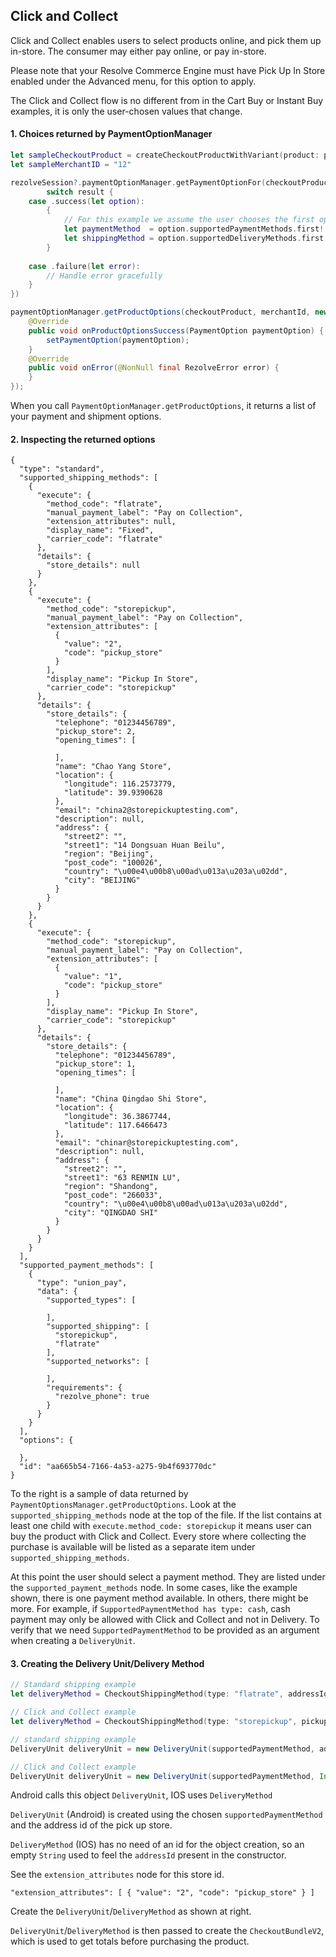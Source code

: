 ## Click and Collect

Click and Collect enables users to select products online, and pick them up in-store. The consumer may either pay online, or pay in-store.

Please note that your Resolve Commerce Engine must have Pick Up In Store enabled under the Advanced menu, for this option to apply. 

The Click and Collect flow is no different from in the Cart Buy or Instant Buy examples, it is only the user-chosen values that change. 

#### 1. Choices returned by PaymentOptionManager

```swift
let sampleCheckoutProduct = createCheckoutProductWithVariant(product: product)
let sampleMerchantID = "12"

rezolveSession?.paymentOptionManager.getPaymentOptionFor(checkoutProduct: sampleCheckoutProduct, merchantId: sampleMerchantID) { (result: Result<PaymentOption, RezolveError>) in
		switch result {
    case .success(let option):
      	{
          	// For this example we assume the user chooses the first option. In reality, we should display all options and provide the ability to choose.
          	let paymentMethod  = option.supportedPaymentMethods.first!
          	let shippingMethod = option.supportedDeliveryMethods.first!
        }
      	
    case .failure(let error):
      	// Handle error gracefully
    }
})
```
```java
paymentOptionManager.getProductOptions(checkoutProduct, merchantId, new PaymentOptionCallback() {
    @Override
    public void onProductOptionsSuccess(PaymentOption paymentOption) {
        setPaymentOption(paymentOption);
    }
    @Override
    public void onError(@NonNull final RezolveError error) {
    }
});

```

When you call `PaymentOptionManager.getProductOptions`, it returns a list of your payment and shipment options.

#### 2. Inspecting the returned options

```
{
  "type": "standard",
  "supported_shipping_methods": [
    {
      "execute": {
        "method_code": "flatrate",
        "manual_payment_label": "Pay on Collection",
        "extension_attributes": null,
        "display_name": "Fixed",
        "carrier_code": "flatrate"
      },
      "details": {
        "store_details": null
      }
    },
    {
      "execute": {
        "method_code": "storepickup",
        "manual_payment_label": "Pay on Collection",
        "extension_attributes": [
          {
            "value": "2",
            "code": "pickup_store"
          }
        ],
        "display_name": "Pickup In Store",
        "carrier_code": "storepickup"
      },
      "details": {
        "store_details": {
          "telephone": "01234456789",
          "pickup_store": 2,
          "opening_times": [
            
          ],
          "name": "Chao Yang Store",
          "location": {
            "longitude": 116.2573779,
            "latitude": 39.9390628
          },
          "email": "china2@storepickuptesting.com",
          "description": null,
          "address": {
            "street2": "",
            "street1": "14 Dongsuan Huan Beilu",
            "region": "Beijing",
            "post_code": "100026",
            "country": "\u00e4\u00b8\u00ad\u013a\u203a\u02dd",
            "city": "BEIJING"
          }
        }
      }
    },
    {
      "execute": {
        "method_code": "storepickup",
        "manual_payment_label": "Pay on Collection",
        "extension_attributes": [
          {
            "value": "1",
            "code": "pickup_store"
          }
        ],
        "display_name": "Pickup In Store",
        "carrier_code": "storepickup"
      },
      "details": {
        "store_details": {
          "telephone": "01234456789",
          "pickup_store": 1,
          "opening_times": [
            
          ],
          "name": "China Qingdao Shi Store",
          "location": {
            "longitude": 36.3867744,
            "latitude": 117.6466473
          },
          "email": "chinar@storepickuptesting.com",
          "description": null,
          "address": {
            "street2": "",
            "street1": "63 RENMIN LU",
            "region": "Shandong",
            "post_code": "266033",
            "country": "\u00e4\u00b8\u00ad\u013a\u203a\u02dd",
            "city": "QINGDAO SHI"
          }
        }
      }
    }
  ],
  "supported_payment_methods": [
    {
      "type": "union_pay",
      "data": {
        "supported_types": [
          
        ],
        "supported_shipping": [
          "storepickup",
          "flatrate"
        ],
        "supported_networks": [
          
        ],
        "requirements": {
          "rezolve_phone": true
        }
      }
    }
  ],
  "options": {
    
  },
  "id": "aa665b54-7166-4a53-a275-9b4f693770dc"
}
```

To the right is a sample of data returned by `PaymentOptionsManager.getProductOptions`. Look at the `supported_shipping_methods` node at the top of the file. If the list contains at least one child with `execute.method_code: storepickup` it means user can buy the product with Click and Collect. Every store where collecting the purchase is available will be listed as a separate item under `supported_shipping_methods`.

At this point the user should select a payment method. They are listed under the `supported_payment_methods` node. In some cases, like the example shown, there is one payment method available. In others, there might be more. For example, if `SupportedPaymentMethod has type: cash`, cash payment may only be allowed with Click and Collect and not in Delivery. To verify that we need `SupportedPaymentMethod` to be provided as an argument when creating a `DeliveryUnit`.

#### 3. Creating the Delivery Unit/Delivery Method

```swift
// Standard shipping example
let deliveryMethod = CheckoutShippingMethod(type: "flatrate", addressId: address.id)

// Click and Collect example
let deliveryMethod = CheckoutShippingMethod(type: "storepickup", pickupStore: store.pickupStore)
```
```java
// standard shipping example
DeliveryUnit deliveryUnit = new DeliveryUnit(supportedPaymentMethod, address.getId());

// Click and Collect example
DeliveryUnit deliveryUnit = new DeliveryUnit(supportedPaymentMethod, Integer.valueOf(supportedDeliveryMethod.getShippingMethod().getExtensionAttributes().get(0).getValue()));
```

Android calls this object `DeliveryUnit`, IOS uses `DeliveryMethod`

`DeliveryUnit` (Android) is created using the chosen `supportedPaymentMethod` and the address id of the pick up store. 

`DeliveryMethod` (IOS) has no need of an id for the object creation, so an empty `String` used to feel the `addressId` present in the constructor.

See the `extension_attributes` node for this store id. 

`"extension_attributes": [ { "value": "2", "code": "pickup_store" } ]`

Create the `DeliveryUnit`/`DeliveryMethod` as shown at right. 

`DeliveryUnit`/`DeliveryMethod` is then passed to create the `CheckoutBundleV2`, which is used to get totals before purchasing the product. 



